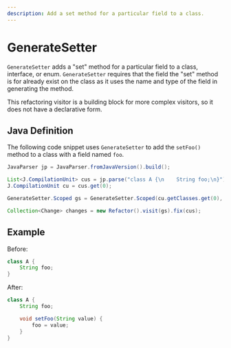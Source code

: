 ```yaml
---
description: Add a set method for a particular field to a class.
---
```


# GenerateSetter

`GenerateSetter` adds a "set" method for a particular field to a class, interface, or enum. `GenerateSetter` requires that the field the "set" method is for already exist on the class as it uses the name and type of the field in generating the method.

This refactoring visitor is a building block for more complex visitors, so it does not have a declarative form.

## Java Definition

The following code snippet uses `GenerateSetter` to add the `setFoo()` method to a class with a field named `foo`.

```java
JavaParser jp = JavaParser.fromJavaVersion().build();

List<J.CompilationUnit> cus = jp.parse("class A {\n    String foo;\n}"); 
J.CompilationUnit cu = cus.get(0);

GenerateSetter.Scoped gs = GenerateSetter.Scoped(cu.getClasses.get(0), "foo");

Collection<Change> changes = new Refactor().visit(gs).fix(cus);
```

## Example

Before:

```java
class A {
    String foo;
}
```

After:

```java
class A {
    String foo;

    void setFoo(String value) {
        foo = value;
    }
}
```

